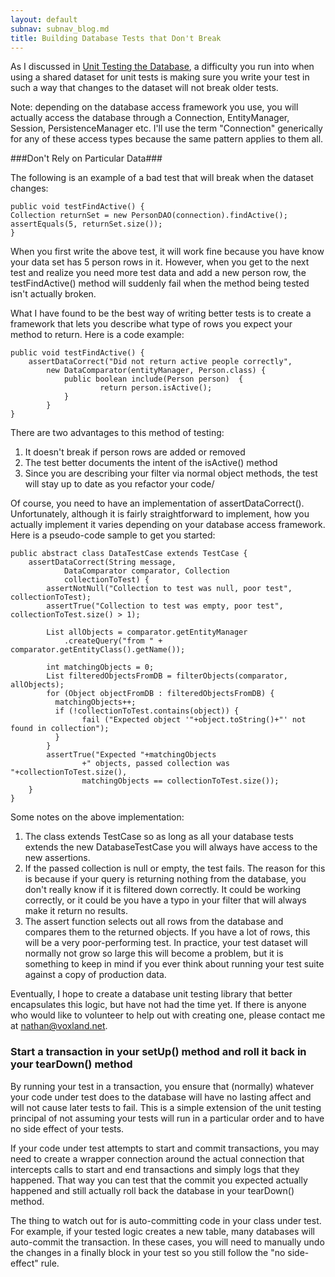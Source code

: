 ```yaml
---
layout: default
subnav: subnav_blog.md
title: Building Database Tests that Don't Break
---
```

As I discussed in <a href="http://ww.liquibase.org/2007/06/unit-testing-database-access-layer.html">Unit Testing the Database</a>, a difficulty you run into when using a shared dataset for unit tests is making sure you write your test in such a way that changes to the dataset will not break older tests.

Note: depending on the database access framework you use, you will actually access the database through a Connection, EntityManager, Session, PersistenceManager etc.  I'll use the term "Connection" generically for any of these access types because the same pattern applies to them all.

###Don't Rely on Particular Data###

The following is an example of a bad test that will break when the dataset changes:


    public void testFindActive() {
    Collection returnSet = new PersonDAO(connection).findActive();
    assertEquals(5, returnSet.size());
    }

When you first write the above test, it will work fine because you have know your data set has 5 person rows in it.  However, when you get to the next test and realize you need more test data and add a new person row, the testFindActive() method will suddenly fail when the method being tested isn't actually broken.

What I have found to be the best way of writing better tests is to create a framework that lets you describe what type of rows you expect your method to return.  Here is a code example:

    public void testFindActive() {
        assertDataCorrect("Did not return active people correctly",
            new DataComparator(entityManager, Person.class) {
                public boolean include(Person person)  {
                        return person.isActive();
                }
            }
    }

There are two advantages to this method of testing:

1. It doesn't break if person rows are added or removed
1. The test better documents the intent of the isActive() method
1. Since you are describing your filter via normal object methods, the test will stay up to date as you refactor your code/

Of course, you need to have an implementation of assertDataCorrect().  Unfortunately, although it is fairly straightforward to implement, how you actually implement it varies depending on your database access framework.  Here is a pseudo-code sample to get you started:


    public abstract class DataTestCase extends TestCase {
        assertDataCorrect(String message,
                DataComparator comparator, Collection
                collectionToTest) {
            assertNotNull("Collection to test was null, poor test", collectionToTest);
            assertTrue("Collection to test was empty, poor test", collectionToTest.size() > 1);

            List allObjects = comparator.getEntityManager
                .createQuery("from " + comparator.getEntityClass().getName());

            int matchingObjects = 0;
            List filteredObjectsFromDB = filterObjects(comparator, allObjects);
            for (Object objectFromDB : filteredObjectsFromDB) {
              matchingObjects++;
              if (!collectionToTest.contains(object)) {
                    fail ("Expected object '"+object.toString()+"' not found in collection");
              }
            }
            assertTrue("Expected "+matchingObjects
                    +" objects, passed collection was "+collectionToTest.size(),
                    matchingObjects == collectionToTest.size());
        }
    }

Some notes on the above implementation:

1. The class extends TestCase so as long as all your database tests extends the new DatabaseTestCase you will always have access to the new assertions.
1. If the passed collection is null or empty, the test fails.  The reason for this is because if your query is returning nothing from the database, you don't really know if it is filtered down correctly.  It could be working correctly, or it could be you have a typo in your filter that will always make it return no results.
1. The assert function selects out all rows from the database and compares them to the returned objects.  If you have a lot of rows, this will be a very poor-performing test.  In practice, your test dataset will normally not grow so large this will become a problem, but it is something to keep in mind if you ever think about running your test suite against a copy of production data.

Eventually, I hope to create a database unit testing library that better encapsulates this logic, but have not had the time yet.  If there is anyone who would like to volunteer to help out with creating one, please contact me at nathan@voxland.net.

### Start a transaction in your setUp() method and roll it back in your tearDown() method

By running your test in a transaction, you ensure that (normally) whatever your code under test does to the database will have no lasting affect and will not cause later tests to fail.  This is a simple extension of the unit testing principal of not assuming your tests will run in a particular order and to have no side effect of your tests.

If your code under test attempts to start and commit transactions, you may need to create a wrapper connection around the actual connection that intercepts calls to start and end transactions and simply logs that they happened.  That way you can test that the commit you expected actually happened and still actually roll back the database in your tearDown() method.

The thing to watch out for is auto-committing code in your class under test.  For example, if your tested logic creates a new table, many databases will auto-commit the transaction.  In these cases, you will need to manually undo the changes in a finally block in your test so you still follow the "no side-effect" rule.
